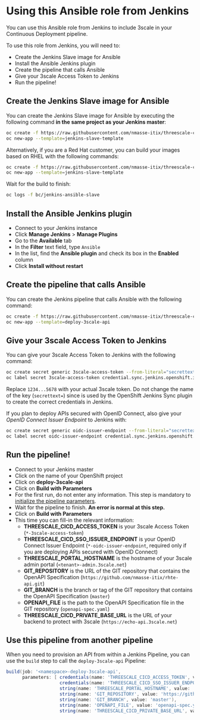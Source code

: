 # Using this Ansible role from Jenkins

You can use this Ansible role from Jenkins to include 3scale in your Continuous
Deployment pipeline.

To use this role from Jenkins, you will need to:

- Create the Jenkins Slave image for Ansible
- Install the Ansible Jenkins plugin
- Create the pipeline that calls Ansible
- Give your 3scale Access Token to Jenkins
- Run the pipeline!

## Create the Jenkins Slave image for Ansible

You can create the Jenkins Slave image for Ansible by executing the following command **in the same project as your Jenkins master**:

```sh
oc create -f https://raw.githubusercontent.com/nmasse-itix/threescale-cicd/master/support/jenkins/jenkins-slave-template-centos.yaml
oc new-app --template=jenkins-slave-template
```

Alternatively, if you are a Red Hat customer, you can build your images based on RHEL with the following commands:

```sh
oc create -f https://raw.githubusercontent.com/nmasse-itix/threescale-cicd/master/support/jenkins/jenkins-slave-template-rhel.yaml
oc new-app --template=jenkins-slave-template
```

Wait for the build to finish:

```sh
oc logs -f bc/jenkins-ansible-slave
```

## Install the Ansible Jenkins plugin

- Connect to your Jenkins instance
- Click **Manage Jenkins** > **Manage Plugins**
- Go to the **Available** tab
- In the **Filter** text field, type `Ansible`
- In the list, find the **Ansible plugin** and check its box in the **Enabled** column
- Click **Install without restart**

## Create the pipeline that calls Ansible

You can create the Jenkins pipeline that calls Ansible with the following command:

```sh
oc create -f https://raw.githubusercontent.com/nmasse-itix/threescale-cicd/master/support/jenkins/deploy-3scale-api-pipeline.yaml
oc new-app --template=deploy-3scale-api
```

## Give your 3scale Access Token to Jenkins

You can give your 3scale Access Token to Jenkins with the following command:

```sh
oc create secret generic 3scale-access-token --from-literal="secrettext=1234...5678"
oc label secret 3scale-access-token credential.sync.jenkins.openshift.io=true
```

Replace `1234...5678` with your actual 3scale token. Do not change the name of the key (`secrettext=`) since is used by the OpenShift Jenkins Sync plugin to create the correct credentials in Jenkins.

If you plan to deploy APIs secured with OpenID Connect, also give your *OpenID Connect Issuer Endpoint* to Jenkins with:

```sh
oc create secret generic oidc-issuer-endpoint --from-literal="secrettext=https://<client_id>:<client_secret>@<host>/auth/realms/<realm>"
oc label secret oidc-issuer-endpoint credential.sync.jenkins.openshift.io=true
```

## Run the pipeline!

- Connect to your Jenkins master
- Click on the name of your OpenShift project
- Click on **deploy-3scale-api**
- Click on **Build with Parameters**
- For the first run, do not enter any information. This step is mandatory to [initialize the pipeline parameters](https://dev.to/pencillr/jenkins-pipelines-and-their-dirty-secrets-2).
- Wait for the pipeline to finish. **An error is normal at this step.**
- Click on **Build with Parameters**
- This time you can fill-in the relevant information:
  - **THREESCALE_CICD_ACCESS_TOKEN** is your 3scale Access Token (`*-3scale-access-token`)
  - **THREESCALE_CICD_SSO_ISSUER_ENDPOINT** is your OpenID Connect Issuer Endpoint (`*-oidc-issuer-endpoint`, required only if you are deploying APIs secured with OpenID Connect)
  - **THREESCALE_PORTAL_HOSTNAME** is the hostname of your 3scale admin portal (`<tenant>-admin.3scale.net`)
  - **GIT_REPOSITORY** is the URL of the GIT repository that contains the OpenAPI Specification (`https://github.com/nmasse-itix/rhte-api.git`)
  - **GIT_BRANCH** is the branch or tag of the GIT repository that contains the OpenAPI Specification (`master`)
  - **OPENAPI_FILE** is the path to the OpenAPI Specification file in the GIT repository (`openapi-spec.yaml`)
  - **THREESCALE_CICD_PRIVATE_BASE_URL** is the URL of your backend to protect with 3scale (`https://echo-api.3scale.net`)

## Use this pipeline from another pipeline

When you need to provision an API from within a Jenkins Pipeline, you can use the `build` step to call the `deploy-3scale-api` Pipeline:

```groovy
build(job: '<namespace>-deploy-3scale-api',
      parameters: [ credentials(name: 'THREESCALE_CICD_ACCESS_TOKEN', value: '<namespace>-3scale-access-token'),
                    credentials(name: 'THREESCALE_CICD_SSO_ISSUER_ENDPOINT', value: '<namespace>-oidc-issuer-endpoint'),
                    string(name: 'THREESCALE_PORTAL_HOSTNAME', value: '<tenant>-admin.3scale.net'),
                    string(name: 'GIT_REPOSITORY', value: 'https://github.com/nmasse-itix/rhte-api.git'),
                    string(name: 'GIT_BRANCH', value: 'master'),
                    string(name: 'OPENAPI_FILE', value: 'openapi-spec.yaml'),
                    string(name: 'THREESCALE_CICD_PRIVATE_BASE_URL', value: 'https://echo-api.3scale.net') ])
```
